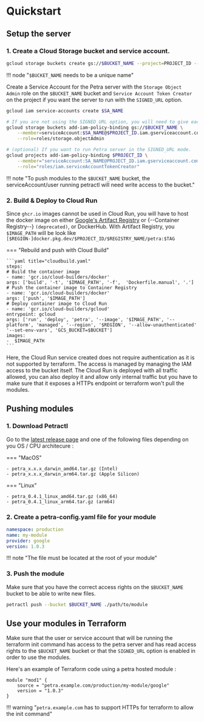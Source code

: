 # Quickstart

## Setup the server

### 1. Create a Cloud Storage bucket and service account.   

```bash 
gcloud storage buckets create gs://$BUCKET_NAME --project=PROJECT_ID --location=$BUCKET_LOCATION --uniform-bucket-level-access
```
!!! node "`$BUCKET_NAME` needs to be a unique name"

Create a Service Account for the Petra server with the `Storage Object Admin` role on the `$BUCKET_NAME` bucket and `Service Account Token Creator` on the project if you want the server to run with the `SIGNED_URL` option.

```bash
gcloud iam service-accounts create $SA_NAME

# If you are not using the SIGNED_URL option, you will need to give each serviceAccount/user using the terraform modules read rights on the bucket. 
gcloud storage buckets add-iam-policy-binding gs://$BUCKET_NAME \
    --member=serviceAccount:$SA_NAME@$PROJECT_ID.iam.gserviceaccount.com \
    --role=roles/storage.objectAdmin

# (optional) If you want to run Petra server in the SIGNED_URL mode.
gcloud projects add-iam-policy-binding $PROJECT_ID \
    --member="serviceAccount:SA_NAME@PROJECT_ID.iam.gserviceaccount.com" \
    --role="roles/iam.serviceAccountTokenCreator"
```
!!! note "To push modules to the `$BUCKET_NAME` bucket, the serviceAccount/user running petractl will need write access to the bucket."

### 2. Build & Deploy to Cloud Run

Since `ghcr.io` images cannot be used in Cloud Run, you will have to host the docker image on either [Google's Artifact Registry](https://cloud.google.com/artifact-registry/docs/docker/store-docker-container-images) or {--Container Registry--} `(deprecated)`, or DockerHub. 
With Artifact Registry, you `$IMAGE_PATH` will be look like `[$REGION-]docker.pkg.dev/$PROJECT_ID/$REGISTRY_NAME/petra:$TAG`

=== "Rebuild and push with Cloud Build"

    ```yaml title="cloudbuild.yaml"
    steps:
    # Build the container image
    - name: 'gcr.io/cloud-builders/docker'
    args: ['build', '-t', '$IMAGE_PATH', '-f',  'Dockerfile.manual', '.']
    # Push the container image to Container Registry
    - name: 'gcr.io/cloud-builders/docker'
    args: ['push', '$IMAGE_PATH']
    # Deploy container image to Cloud Run
    - name: 'gcr.io/cloud-builders/gcloud'
    entrypoint: gcloud
    args: ['run', 'deploy', 'petra', '--image', '$IMAGE_PATH', '--platform', 'managed', '--region', '$REGION', '--allow-unauthenticated' '--set-env-vars', 'GCS_BUCKET=$BUCKET']
    images:
    -  $IMAGE_PATH
    ```

Here, the Cloud Run service created does not require authentication as it is not supported by terraform. The access is managed by managing the IAM access to the bucket itself. The Cloud Run is deployed with all traffic allowed, you can also deploy it and allow only internal traffic but you have to make sure that it exposes a HTTPs endpoint or terraform won't pull the modules.

## Pushing modules

### 1. Download Petractl

Go to the [latest release page](https://github.com/devoteamgcloud/petra/releases/latest) and one of the following files depending on you OS / CPU architecure :

=== "MacOS"

    - petra_x.x.x_darwin_amd64.tar.gz (Intel)
    - petra_x.x.x_darwin_arm64.tar.gz (Apple Silicon)

=== "Linux"

    - petra_0.4.1_linux_amd64.tar.gz (x86_64)
    - petra_0.4.1_linux_arm64.tar.gz (arm64)

### 2. Create a petra-config.yaml file for your module

```yaml title="petra-config.yaml"
namespace: production
name: my-module
provider: google
version: 1.0.3
```

!!! note "The file must be located at the root of your module"

### 3. Push the module

Make sure that you have the correct access rights on the `$BUCKET_NAME` bucket to be able to write new files. 

```bash
petractl push --bucket $BUCKET_NAME ./path/to/module
```

## Use your modules in Terraform

Make sure that the user or service account that will be running the terraform init command has access to the petra server and has read access rights to the `$BUCKET_NAME` bucket or that the `SIGNED_URL` option is enabled in order to use the modules.

Here's an example of Terraform code using a petra hosted module :

```hcl title="main.tf"
module "mod1" {
    source = "petra.example.com/production/my-module/google"
    version = "1.0.3"
}
```

!!! warning "`petra.example.com` has to support HTTPs for terraform to allow the init command"